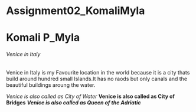 # Assignment02_KomaliMyla

# Komali P_Myla
###### Venice in Italy 

Venice in Italy is my Favourite location in the world because it is a city thats build around hundred small Islands.It has no raods but only canals and the beautiful buildings aroung the water.

*Venice is also called as City of Water*
**Venice is also called as City of Bridges**
***Venice is also called as Queen of the Adriatic***

